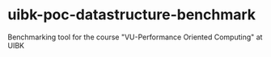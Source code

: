# uibk-poc-datastructure-benchmark
Benchmarking tool for the course "VU-Performance Oriented Computing" at UIBK
